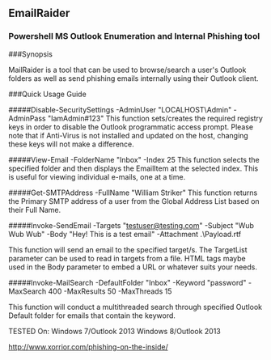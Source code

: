 ## EmailRaider
### Powershell MS Outlook Enumeration and Internal Phishing tool

###Synopsis

MailRaider is a tool that can be used to browse/search a user's Outlook folders as well as send phishing emails internally using their Outlook client.  

###Quick Usage Guide

#####Disable-SecuritySettings -AdminUser "LOCALHOST\Admin" -AdminPass "IamAdmin#123" 
This function sets/creates the required registry keys in order to disable the Outlook programmatic access 
prompt. Please note that if Anti-Virus is not installed and updated on the host, changing these keys will not make a difference. 

#####View-Email -FolderName "Inbox" -Index 25
This function selects the specified folder and then displays the EmailItem at the selected index. This is useful for viewing
individual e-mails, one at a time. 

#####Get-SMTPAddress -FullName "William Striker"
This function returns the Primary SMTP address of a user from the Global Address List based on their Full Name.

#####Invoke-SendEmail -Targets "testuser@testing.com" -Subject "Wub Wub Wub" -Body "Hey! This is a test email" -Attachment .\Payload.rtf

This function will send an email to the specified target/s. The TargetList parameter can be used to read in targets from a file. HTML tags maybe used in the Body parameter to embed a URL or whatever suits your needs. 

#####Invoke-MailSearch -DefaultFolder "Inbox" -Keyword "password" -MaxSearch 400 -MaxResults 50 -MaxThreads 15

This function will conduct a multithreaded search through specified Outlook Default folder for emails that contain the keyword. 


TESTED On: 
Windows 7/Outlook 2013
Windows 8/Outlook 2013

http://www.xorrior.com/phishing-on-the-inside/
